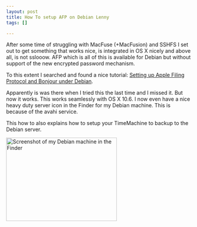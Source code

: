```yaml
--- 
layout: post
title: How To setup AFP on Debian Lenny
tags: []

---
```

After some time of struggling with MacFuse (+MacFusion) and SSHFS I set out to get something that works nice, is integrated in OS X nicely and above all, is not sslooow. AFP which is all of this is available for Debian but without support of the new encrypted password mechanism.

To this extent I searched and found a nice tutorial: <a href="http://routerjockey.com/2009/08/28/setting-up-apple-filing-protocol-and-bonjour-under-debian/">Setting up Apple Filing Protocol and Bonjour under Debian</a>.

Apparently is was there when I tried this the last time and I missed it. But now it works. This works seamlessly with OS X 10.6. I now even have a nice heavy duty server icon in the Finder for my Debian machine. This is because of the avahi service.

This how to also explains how to setup your TimeMachine to backup to the Debian server.

<a href="http://alessandrovermeulen.me/wp-content/2010/09/Screen-shot-2010-09-10-at-12.24.28.png"><img class="alignnone size-medium wp-image-265" title="Screenshot of my Debian machine in the Finder" src="http://alessandrovermeulen.me/wp-content/2010/09/Screen-shot-2010-09-10-at-12.24.28-300x225.png" alt="Screenshot of my Debian machine in the Finder" width="300" height="225" /></a>
